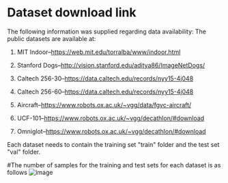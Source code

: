 # Dataset download link
The following information was supplied regarding data availability: The public datasets are available at:
   
1. MIT Indoor–https://web.mit.edu/torralba/www/indoor.html
   
2. Stanford Dogs–http://vision.stanford.edu/aditya86/ImageNetDogs/
   
3. Caltech 256-30–https://data.caltech.edu/records/nyy15-4j048

4. Caltech 256-60–https://data.caltech.edu/records/nyy15-4j048
   
5. Aircraft–https://www.robots.ox.ac.uk/~vgg/data/fgvc-aircraft/
  
6. UCF-101–https://www.robots.ox.ac.uk/~vgg/decathlon/#download
    
7. Omniglot–https://www.robots.ox.ac.uk/~vgg/decathlon/#download

Each dataset needs to contain the training set "train" folder and the test set "val" folder.

#The number of samples for the training and test sets for each dataset is as follows
![image](https://github.com/fengledl/Adaptive-Fine-Tuning-Algorithm-Based-on-Parameter-Contribution/assets/152671236/0a44dace-913a-45d6-8930-a4511db8889c)

